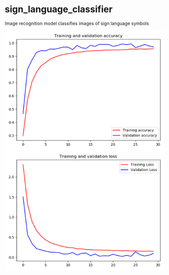 # sign_language_classifier

Image recognition model classifies images of sign language symbols

<img src="accuracy.png" alt="accuracy plot"/>
<img src="loss.png" alt="loss plot"/>

